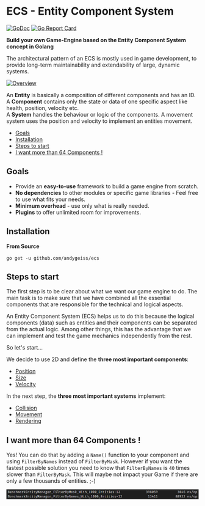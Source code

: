 # ECS - Entity Component System

[![GoDoc](https://godoc.org/github.com/andygeiss/ecs?status.svg)](https://pkg.go.dev/github.com/andygeiss/ecs)
[![Go Report Card](https://goreportcard.com/badge/github.com/andygeiss/ecs)](https://goreportcard.com/report/github.com/andygeiss/ecs)


**Build your own Game-Engine based on the Entity Component System concept in Golang**

The architectural pattern of an ECS is mostly used in game development,
to provide long-term maintainability and extendability of large, dynamic systems.

[![Overview](ecs.svg)](ecs.svg)

An **Entity** is basically a composition of different components and has an ID.  
A **Component** contains only the state or data of one specific aspect like health, position, velocity etc.  
A **System** handles the behaviour or logic of the components. A movement system uses the position and velocity to implement an entities movement. 

- [Goals](#goals)
- [Installation](#installation)
- [Steps to start](#steps-to-start)
- [I want more than 64 Components !](#i-want-more-than-64-components-)

## Goals

- Provide an **easy-to-use** framework to build a game engine from scratch.
- **No dependencies** to other modules or specific game libraries - Feel free to use what fits your needs.
- **Minimum overhead** - use only what is really needed.
- **Plugins** to offer unlimited room for improvements.

## Installation

**From Source**

    go get -u github.com/andygeiss/ecs

## Steps to start

The first step is to be clear about what we want our game engine to do. The main task is to make sure that we have combined all the essential components that are responsible for the technical and logical aspects.

An Entity Component System (ECS) helps us to do this because the logical components (data) such as entities and their components can be separated from the actual logic. Among other things, this has the advantage that we can implement and test the game mechanics independently from the rest.

So let's start...

We decide to use 2D and define the **three most important components**:
* [Position](./example/components/position.go)
* [Size](./example/components/size.go)
* [Velocity](./example/components/velocity.go)

In the next step, the **three most important systems** implement:
* [Collision](./example/systems/collision.go)
* [Movement](./example/systems/movement.go)
* [Rendering](./example/systems/rendering.go)

## I want more than 64 Components !

Yes! You can do that by adding a `Name()` function to your component and using `FilterByNames` instead of `FilterByMask`.
However if you want the fastest possible solution you need to know that `FilterByNames` is `40` times slower than `FilterByMask`.
This will maybe not impact your Game if there are only a few thousands of entities. ;-)

![bench](bench.png)
